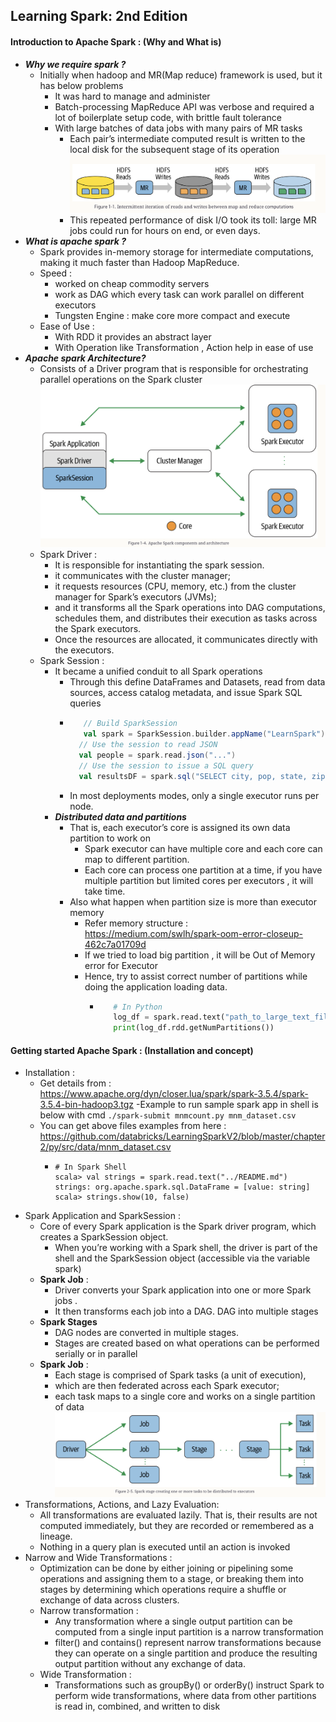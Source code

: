 ## Learning Spark: 2nd Edition
#### Introduction to Apache Spark : (Why and What is)
- **_Why we require spark ?_**
  - Initially when hadoop and MR(Map reduce) framework is used, but it has below problems
    - It was hard to manage and administer
    - Batch-processing MapReduce API was verbose and required a lot of boilerplate setup code, with brittle fault tolerance
    - With large batches of data jobs with many pairs of MR tasks 
      - Each pair’s intermediate computed result is written to the local disk for the subsequent stage of its operation 
        ![](MR_Jobs_Processoring_problem.png) 
      - This repeated performance of disk I/O took its toll: large MR jobs could run for hours on end, or even days.
- **_What is apache spark ?_**
  - Spark provides in-memory storage for intermediate computations, making it much faster than Hadoop MapReduce.
  - Speed : 
    - worked on cheap commodity servers
    - work as DAG which every task can work parallel on different executors
    - Tungsten Engine : make core more compact and execute
  - Ease of Use : 
    - With RDD it provides an abstract layer
    - With Operation like Transformation , Action help in ease of use
- **_Apache spark Architecture?_**
  - Consists of a Driver program that is responsible for orchestrating parallel operations on the Spark cluster
 ![](Spark_Architecture.png)
  - Spark Driver : 
    - It is responsible for instantiating the spark session.
    - it communicates with the cluster manager; 
    - it requests resources (CPU, memory, etc.) from the cluster manager for Spark’s executors (JVMs); 
    - and it transforms all the Spark operations into DAG computations, schedules them, and distributes their execution as tasks across the Spark executors. 
    - Once the resources are allocated, it communicates directly with the executors.
  - Spark Session :
    - It became a unified conduit to all Spark operations
      - Through this define DataFrames and Datasets, read from data sources, access catalog metadata, and issue Spark SQL queries
      - ```scala
           // Build SparkSession
           val spark = SparkSession.builder.appName("LearnSpark").config("spark.sql.shuffle.partitions", 6).getOrCreate()
          // Use the session to read JSON
          val people = spark.read.json("...")
          // Use the session to issue a SQL query
          val resultsDF = spark.sql("SELECT city, pop, state, zip FROM table_name") 
        ```
      - In most deployments modes, only a single executor runs per node.
    - **_Distributed data and partitions_**
      - That is, each executor’s core is assigned its own data partition to work on
        - Spark executor can have multiple core and each core can map to different partition.
        - Each core can process one partition at a time, if you have multiple partition but limited cores per executors , it will take time.
      - Also what happen when partition size is more than executor memory
        - Refer memory structure : https://medium.com/swlh/spark-oom-error-closeup-462c7a01709d
        - If we tried to load big partition , it will be Out of Memory error for Executor
        - Hence, try to assist correct number of partitions while doing the application loading data.
          - ```python 
               # In Python
               log_df = spark.read.text("path_to_large_text_file").repartition(8)
               print(log_df.rdd.getNumPartitions()) 
            ```
#### Getting started Apache Spark : (Installation and concept)
  - Installation : 
    - Get details from : https://www.apache.org/dyn/closer.lua/spark/spark-3.5.4/spark-3.5.4-bin-hadoop3.tgz
    -Example to run sample spark app in shell is below with cmd ```./spark-submit mnmcount.py mnm_dataset.csv ```
    - You can get above files examples from here : https://github.com/databricks/LearningSparkV2/blob/master/chapter2/py/src/data/mnm_dataset.csv
      -   ```
          # In Spark Shell
          scala> val strings = spark.read.text("../README.md")
          strings: org.apache.spark.sql.DataFrame = [value: string]
          scala> strings.show(10, false)
          ```
  - Spark Application and SparkSession : 
    - Core of every Spark application is the Spark driver program, which creates a SparkSession object. 
      - When you’re working with a Spark shell, the driver is part of the shell and the SparkSession object (accessible via the variable spark)
    - **Spark Job** :
      - Driver converts your Spark application into one or more Spark jobs . 
      - It then transforms each job into a DAG. DAG into multiple stages
    - **Spark Stages**
      - DAG nodes are converted in multiple stages.
      - Stages are created based on what operations can be performed serially or in parallel
    - **Spark Job** :
      - Each stage is comprised of Spark tasks (a unit of execution), 
      - which are then federated across each Spark executor; 
      - each task maps to a single core and works on a single partition of data
      ![](spark_stage_job_task.png)
  - Transformations, Actions, and Lazy Evaluation: 
    - All transformations are evaluated lazily. That is, their results are not computed immediately, but they are recorded or remembered as a lineage.
    - Nothing in a query plan is executed until an action is invoked
  - Narrow and Wide Transformations : 
    - Optimization can be done by either joining or pipelining some operations and assigning them to a stage, or breaking them into stages by determining which operations require a shuffle or exchange of data across clusters.
    - Narrow transformation : 
      - Any transformation where a single output partition can be computed from a single input partition is a narrow transformation
      - filter() and contains() represent narrow transformations because they can operate on a single partition and produce the resulting output partition without any exchange of data.
    - Wide Transformation : 
      - Transformations such as groupBy() or orderBy() instruct Spark to perform wide transformations, where data from other partitions is read in, combined, and written to disk

